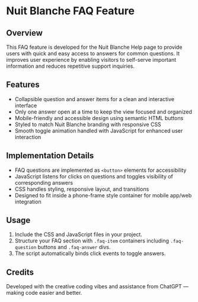 # Nuit Blanche FAQ Feature

## Overview
This FAQ feature is developed for the Nuit Blanche Help page to provide users with quick and easy access to answers for common questions. It improves user experience by enabling visitors to self-serve important information and reduces repetitive support inquiries.

## Features
- Collapsible question and answer items for a clean and interactive interface
- Only one answer open at a time to keep the view focused and organized
- Mobile-friendly and accessible design using semantic HTML buttons
- Styled to match Nuit Blanche branding with responsive CSS
- Smooth toggle animation handled with JavaScript for enhanced user interaction

## Implementation Details
- FAQ questions are implemented as `<button>` elements for accessibility
- JavaScript listens for clicks on questions and toggles visibility of corresponding answers
- CSS handles styling, responsive layout, and transitions
- Designed to fit inside a phone-frame style container for mobile app/web integration

## Usage
1. Include the CSS and JavaScript files in your project.
2. Structure your FAQ section with `.faq-item` containers including `.faq-question` buttons and `.faq-answer` divs.
3. The script automatically binds click events to toggle answers.

## Credits
Developed with the creative coding vibes and assistance from ChatGPT — making code easier and better.


